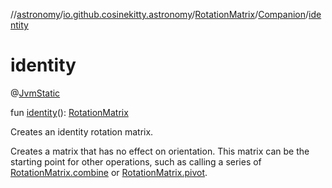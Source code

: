 //[astronomy](../../../../index.md)/[io.github.cosinekitty.astronomy](../../index.md)/[RotationMatrix](../index.md)/[Companion](index.md)/[identity](identity.md)

# identity


@[JvmStatic](https://kotlinlang.org/api/latest/jvm/stdlib/kotlin.jvm/-jvm-static/index.html)

fun [identity](identity.md)(): [RotationMatrix](../index.md)

Creates an identity rotation matrix.

Creates a matrix that has no effect on orientation. This matrix can be the starting point for other operations, such as calling a series of [RotationMatrix.combine](../combine.md) or [RotationMatrix.pivot](../pivot.md).
